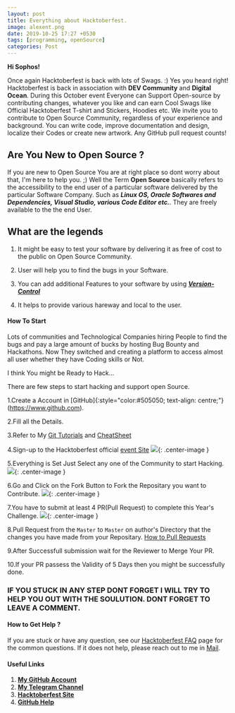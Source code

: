 ```yaml
---
layout: post
title: Everything about Hacktoberfest.
image: alexent.png
date: 2019-10-25 17:27 +0530
tags: [programming, openSource]
categories: Post
---
```



**Hi Sophos!**

Once again Hacktoberfest is back with lots of Swags. :)   Yes you heard right! Hacktoberfest is back in association with   **DEV Community** and **Digital Ocean**. 
During  this October event Everyone can Support Open-source by contributing changes, whatever you like and can earn Cool Swags like Official Hacktoberfest T-shirt and Stickers, Hoodies etc.  We invite you to contribute to Open Source Community, regardless of your experience and background. You can write code, improve documentation and design, localize their Codes or create new artwork. Any GitHub pull request counts! 

## Are You New to Open Source ?


If you are new to Open Source You are at right place so dont worry about that, I'm here to help you. ;)
Well  the Term **Open Source** basically refers to the accessibility to the end user of a particular software delivered by the particular Software Company. Such as ***Linux OS, Oracle Softwares and Dependencies, Visual Studio, various Code Editor etc.***. They are freely available to the the end User.

 ## What are the legends
  1. It might be easy to test your software by delivering it as free of cost to the public on Open Source Community.
  2. User will help you to find the bugs in your Software.
  3. You can add additional Features to your software by using ***[Version- Control](https://codewithdev.me/2019/08/15/How-to-use-git/)***
 
 4. It helps to provide various hareway and local to the user.
  
  
  
#### How To Start

Lots of communities and Technological Companies hiring People to find the bugs and pay a large amount of bucks by hosting Bug Bounty and Hackathons. Now They switched and creating a platform to access almost all user whether they have Coding skills or Not. 

I think You might be Ready to Hack...

There are few steps to start hacking and support open Source.

  1.Create a Account in [GitHub]{:style="color:#505050; text-align: centre;"}(https://www.github.com).

  2.Fill all the Details. 

  3.Refer to My [Git Tutorials](https://codewithdev.me/2019/08/15/How-to-use-git/) and [CheatSheet](https://codewithdev.me/2019/08/21/Git-Commands-CheatSheet/)

  4.Sign-up to the Hacktoberfest official [event Site](https://hacktoberfest.digitalocean.com/) 
![]({{site.baseurl}}/images/hack1.png){: .center-image }

  
  5.Everything is Set Just Select any one of the Community to start Hacking.
   ![]({{site.baseurl}}/images/hack2.png){: .center-image }
  
  
  6.Go and Click on the Fork Button to Fork the Repositary you want to Contribute.
  ![]({{site.baseurl}}/images/hack4.png){: .center-image }
  
  
  7.You have to submit at least 4 PR(Pull Request) to complete this Year's Challenge.
     ![]({{site.baseurl}}/images/hack3.png){: .center-image }

 
  8.Pull Request from the `Master` to `Master` on author's Directory that the changes you have made from your Repositary.
    [How to Pull Requests](https://help.github.com/en/github/collaborating-with-issues-and-pull-requests/creating-a-pull-request-from-a-fork)
    
  9.After Successfull submission wait for the Reviewer to Merge Your PR.
 

  10.If your PR passess the Validity of 5 Days then you might be successfully done.


### IF YOU STUCK IN ANY STEP DONT FORGET  I WILL TRY TO HELP YOU OUT WITH THE SOULUTION. DONT FORGET TO LEAVE A COMMENT.

#### How to Get Help ?

If you are stuck or have any question, see our [Hacktoberfest FAQ](https://hacktoberfest.digitalocean.com/faq) page for the common questions. If it does not help, please reach out to me in [Mail](admin@codewithdev.me).


#### Useful Links

1. **[My GitHub Account](https://github.com/codewithdev)**
2. **[My Telegram Channel](https://t.me/joinchat/Ihu1hhB_c5K_z7KzyrTIxQ)**
3. **[Hacktoberfest Site](https://https://hacktoberfest.digitalocean.com/)**
4. **[GitHub Help](https://help.github.com/en/github/collaborating-with-issues-and-pull-requests/allowing-changes-to-a-pull-request-branch-created-from-a-fork)**



